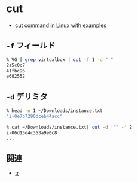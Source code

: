 # cut

- [cut command in Linux with examples
](https://www.geeksforgeeks.org/cut-command-linux-examples/)


## `-f` フィールド

~~~bash
% VG | grep virtualbox | cut -f 1 -d " "
2a5c0c7
41fbc96
e682552
~~~


## `-d` デリミタ

~~~bash
% head -n 1 ~/Downloads/instance.txt 
"i-0e7b7290dceb44acc"

% cat ~/Downloads/instance.txt| cut -d '"' -f 2
i-06d15d4c353a9e0c8
...
~~~


## 関連

- [tr](../t/tr.md)
